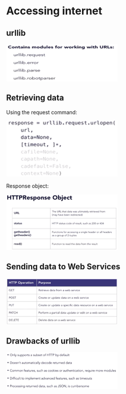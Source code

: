 # Accessing internet

## urllib

<img src="images/1.png" width=300 height=100>

## Retrieving data

Using the request command:

<img src="images/2.png" width=300 height=150>

Response object:

<img src="images/3.png" width=300 height=150>

## Sending data to Web Services

<img src="images/4.png" width=300 height=125>

## Drawbacks of urllib

<img src="images/5.png" width=300 height=100>


